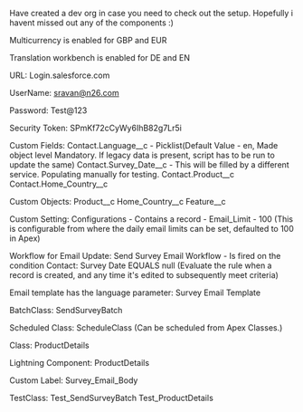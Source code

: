 Have created a dev org in case you need to check out the setup. Hopefully i havent missed out any of the components :)

Multicurrency is enabled for GBP and EUR

Translation workbench is enabled for DE and EN

URL: 
Login.salesforce.com 

UserName: 
sravan@n26.com 

Password: 
Test@123 

Security Token: 
SPmKf72cCyWy6IhB82g7Lr5i


Custom Fields:
Contact.Language__c - Picklist(Default Value - en, Made object level Mandatory. If legacy data is present, script has to be run to update the same)
Contact.Survey_Date__c - This will be filled by a different service. Populating manually for testing.
Contact.Product__c
Contact.Home_Country__c

Custom Objects:
Product__c
Home_Country__c
Feature__c

Custom Setting: 
Configurations - Contains a record - Email_Limit - 100 (This is configurable from where the daily email limits can be set, defaulted to 100 in Apex)

Workflow for Email Update: 
Send Survey Email Workflow - Is fired on the condition Contact: Survey Date EQUALS null (Evaluate the rule when a record is created, and any time it's edited to subsequently meet criteria)

Email template has the language parameter: 
Survey Email Template

BatchClass: 
SendSurveyBatch

Scheduled Class: 
ScheduleClass (Can be scheduled from Apex Classes.)

Class: 
ProductDetails

Lightning Component:
ProductDetails

Custom Label: 
Survey_Email_Body

TestClass: 
Test_SendSurveyBatch
Test_ProductDetails
